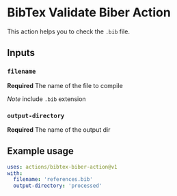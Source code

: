 # BibTex Validate Biber Action

This action helps you to check the `.bib` file.

## Inputs

### `filename`

**Required** The name of the file to compile

*Note* include `.bib` extension

### `output-directory`

**Required** The name of the output dir

## Example usage
```yaml
uses: actions/bibtex-biber-action@v1
with:
  filename: 'references.bib'
  output-directory: 'processed'
```

